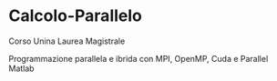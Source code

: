# Calcolo-Parallelo
Corso Unina Laurea Magistrale 

Programmazione parallela e ibrida con MPI, OpenMP, Cuda e Parallel Matlab
